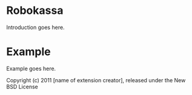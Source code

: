 Robokassa
=========

Introduction goes here.


Example
=======

Example goes here.


Copyright (c) 2011 [name of extension creator], released under the New BSD License
